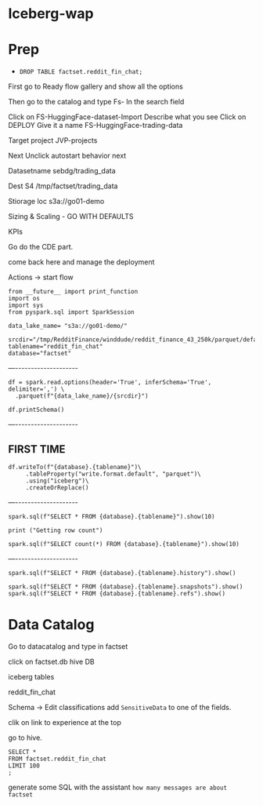 # Iceberg-wap
# Prep
* ```DROP TABLE factset.reddit_fin_chat; ```

First go to Ready flow gallery and show all the options

Then go to the catalog and type
Fs- 
In the search field

Click on FS-HuggingFace-dataset-Import
Describe what you see
Click on DEPLOY
Give it a name
FS-HuggingFace-trading-data

Target project
JVP-projects


Next
Unclick autostart behavior
next


Datasetname
sebdg/trading_data

Dest S4
/tmp/factset/trading_data

Stiorage loc
s3a://go01-demo


Sizing & Scaling - GO WITH DEFAULTS

KPIs

Go do the CDE part.

come back here and manage the deployment

Actions -> start flow
```
from __future__ import print_function
import os
import sys
from pyspark.sql import SparkSession

data_lake_name= "s3a://go01-demo/" 

srcdir="/tmp/RedditFinance/winddude/reddit_finance_43_250k/parquet/default/train/0.parquet"
tablename="reddit_fin_chat"
database="factset" 
```
—--------------------
```
df = spark.read.options(header='True', inferSchema='True', delimiter=',') \
  .parquet(f"{data_lake_name}/{srcdir}")

df.printSchema()
```
—--------------------
## FIRST TIME
```
df.writeTo(f"{database}.{tablename}")\
     .tableProperty("write.format.default", "parquet")\
     .using("iceberg")\
     .createOrReplace()
```
—--------------------
```
spark.sql(f"SELECT * FROM {database}.{tablename}").show(10)

print ("Getting row count")

spark.sql(f"SELECT count(*) FROM {database}.{tablename}").show(10)
```
—--------------------

```
spark.sql(f"SELECT * FROM {database}.{tablename}.history").show()

spark.sql(f"SELECT * FROM {database}.{tablename}.snapshots").show()
spark.sql(f"SELECT * FROM {database}.{tablename}.refs").show()
```

# Data Catalog

Go to datacatalog and type in factset

click on factset.db hive DB

iceberg tables

reddit_fin_chat

Schema -> Edit classifications add ```SensitiveData``` to one of the fields.

clik on link to experience at the top

go to hive.

```
SELECT *
FROM factset.reddit_fin_chat
LIMIT 100
;
```
generate some SQL with the assistant
```how many messages are about factset```




